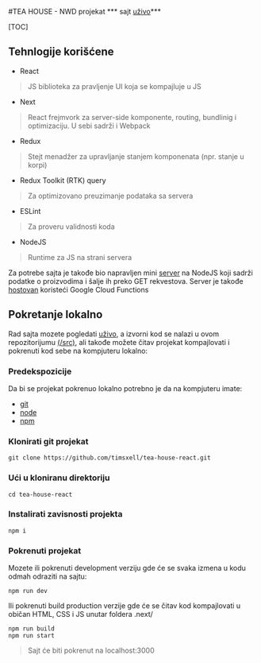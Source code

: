 #TEA HOUSE - NWD projekat
*** sajt [uživo](tea-house-react.vercel.app)*** 

[TOC]

## Tehnlogije korišćene
- React
> JS biblioteka za pravljenje UI koja se kompajluje u JS
- Next 
> React frejmvork za server-side komponente, routing, bundlinig  i optimizaciju. U sebi sadrži i Webpack
- Redux
> Stejt menadžer za upravljanje stanjem komponenata (npr. stanje u korpi)
- Redux Toolkit (RTK) query
> Za optimizovano preuzimanje podataka sa servera
- ESLint
> Za proveru validnosti koda 
- NodeJS
> Runtime za JS na strani servera

Za potrebe sajta je takođe bio napravljen mini [server](https://github.com/timsxell/server_teaHouse) na NodeJS koji sadrži podatke o proizvodima i šalje ih preko GET rekvestova. Server je takođe [hostovan](https://europe-west3-tea-house-server.cloudfunctions.net/function-1/api/items) koristeći Google Cloud Functions

## Pokretanje lokalno
Rad sajta mozete pogledati [uživo](tea-house-react.vercel.app), a izvorni kod se nalazi u ovom repozitorijumu [(/src)](https://github.com/timsxell/tea-house-react/tree/main/src), ali takođe možete čitav projekat kompajlovati i pokrenuti kod sebe na kompjuteru lokalno:
### Predekspozicije 
Da bi se projekat pokrenuo lokalno potrebno je da na kompjuteru imate:
- [git](https://github.com/git-guides/install-git)
- [node](https://nodejs.org/en/download)
- [npm](https://docs.npmjs.com/downloading-and-installing-node-js-and-npm) 

### Klonirati git projekat 
```
git clone https://github.com/timsxell/tea-house-react.git
```
### Ući u kloniranu direktoriju
```
cd tea-house-react
```
### Instalirati zavisnosti projekta
```
npm i
```
### Pokrenuti projekat
Mozete ili pokrenuti development verziju gde će se svaka izmena u kodu odmah odraziti na sajtu:
```
npm run dev
```
Ili pokrenuti build production verzije gde će se čitav kod kompajlovati u običan HTML, CSS i JS unutar foldera .next/
```
npm run build
npm run start
```
> Sajt će biti pokrenut na localhost:3000



